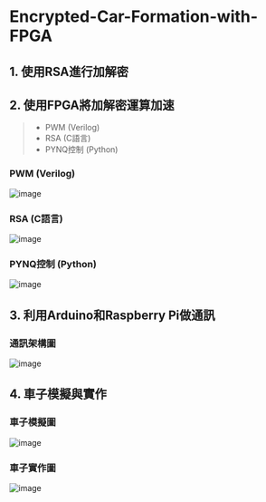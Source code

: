 # Encrypted-Car-Formation-with-FPGA
## 1. 使用RSA進行加解密
## 2. 使用FPGA將加解密運算加速
>    - PWM (Verilog)
>    - RSA (C語言)
>    - PYNQ控制 (Python)
### PWM (Verilog)
![image](https://user-images.githubusercontent.com/83625018/117638411-619fed80-b1b5-11eb-9329-bf9c1d741b95.png)
### RSA (C語言)
![image](https://user-images.githubusercontent.com/83625018/117638489-754b5400-b1b5-11eb-9c73-3acae0fd26c5.png)
### PYNQ控制 (Python)
![image](https://user-images.githubusercontent.com/83625018/117638526-7ed4bc00-b1b5-11eb-8502-81d827bbaf45.png)

## 3. 利用Arduino和Raspberry Pi做通訊
### 通訊架構圖
![image](https://user-images.githubusercontent.com/83625018/117637748-b0995300-b1b4-11eb-8099-3ea191fd11f4.png)

## 4. 車子模擬與實作
### 車子模擬圖
![image](https://user-images.githubusercontent.com/83625018/117637490-6ca64e00-b1b4-11eb-8fa3-c8f2d51bddd4.png)
### 車子實作圖
![image](https://user-images.githubusercontent.com/83625018/117637530-7465f280-b1b4-11eb-961c-e5ea999c7a81.png)
